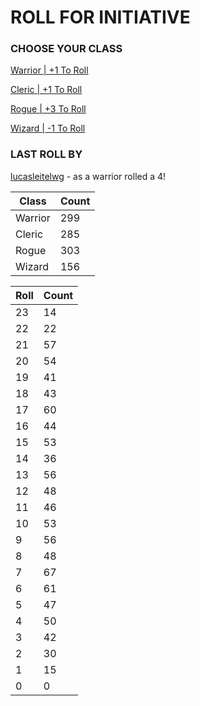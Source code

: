 # ROLL FOR INITIATIVE
### CHOOSE YOUR CLASS

[Warrior | +1 To Roll](https://github.com/benjaminsampica/benjaminsampica/issues/new?title=roll%7Cwarrior&body=Just+click+%27Submit+new+issue%27.)

[Cleric | +1 To Roll](https://github.com/benjaminsampica/benjaminsampica/issues/new?title=roll%7Ccleric&body=Just+click+%27Submit+new+issue%27.)

[Rogue | +3 To Roll](https://github.com/benjaminsampica/benjaminsampica/issues/new?title=roll%7Crogue&body=Just+click+%27Submit+new+issue%27.)

[Wizard | -1 To Roll](https://github.com/benjaminsampica/benjaminsampica/issues/new?title=roll%7Cwizard&body=Just+click+%27Submit+new+issue%27.)
### LAST ROLL BY
[lucasleitelwg](https://www.github.com/lucasleitelwg) - as a warrior rolled a 4!

|Class|Count|
|-|-|
|Warrior|299|
|Cleric|285|
|Rogue|303|
|Wizard|156|

|Roll|Count|
|-|-|
|23|14
|22|22
|21|57
|20|54
|19|41
|18|43
|17|60
|16|44
|15|53
|14|36
|13|56
|12|48
|11|46
|10|53
|9|56
|8|48
|7|67
|6|61
|5|47
|4|50
|3|42
|2|30
|1|15
|0|0
